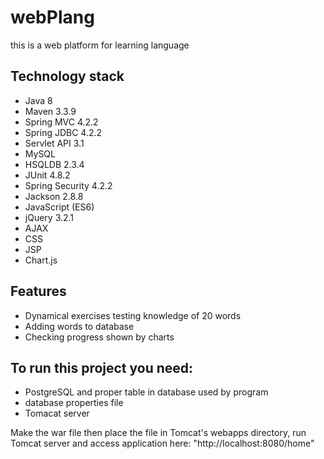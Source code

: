 # webPlang

this is a web platform for learning language

## Technology stack

* Java 8
* Maven 3.3.9
* Spring MVC 4.2.2
* Spring JDBC 4.2.2
* Servlet API 3.1
* MySQL
* HSQLDB 2.3.4
* JUnit 4.8.2
* Spring Security 4.2.2
* Jackson 2.8.8
* JavaScript (ES6)
* jQuery 3.2.1
* AJAX
* CSS
* JSP
* Chart.js

## Features

* Dynamical exercises testing knowledge of 20 words 
* Adding words to database
* Checking progress shown by charts

## To run this project you need:

- PostgreSQL and proper table in database used by program
- database properties file
- Tomacat server

Make the war file then place the file in Tomcat's webapps directory, run Tomcat server and access application here: "http://localhost:8080/home"